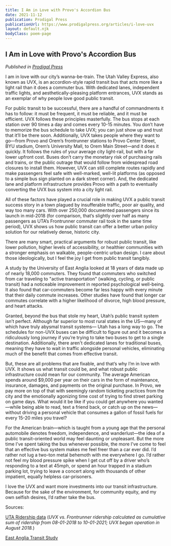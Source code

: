 ```yaml
---
title: I Am in Love with Provo's Accordion Bus
date: 2021-11-12
publication: Prodigal Press
publicationUrl: https://www.prodigalpress.org/articles/i-love-uvx
layout: default.njk
bodyClass: poem-page
---
```


## **I Am in Love with Provo's Accordion Bus** 

*Published in [Prodigal Press](https://www.prodigalpress.org/articles/i-love-uvx)*
<div class="poem-content">

I am in love with our city’s wanna-be-train. The Utah Valley Express, also known as UVX, is an accordion-style rapid transit bus that acts more like a light rail than it does a commuter bus. With dedicated lanes, independent traffic lights, and aesthetically-pleasing platform entrances, UVX stands as an exemplar of why people love good public transit. 

For public transit to be successful, there are a handful of commandments it has to follow: it must be frequent, it must be reliable, and it must be efficient. UVX follows these principles masterfully.  The bus stops at each station over 90 times a day and comes every 10-15 minutes. You don’t have to memorize the bus schedule to take UVX; you can just show up and trust that it’ll be there soon. Additionally, UVX takes people where they want to go—from Provo and Orem’s frontrunner stations to Provo Center Street, BYU stadium, Orem’s University Mall, to Orem Main Street—and it does it quickly. It follows the rules of your average city light-rail, but with a far lower upfront cost. Buses don’t carry the monetary risk of purchasing rails and trains, or the public outrage that would follow from widespread road closures to install them. However, UVX can still complete routes rapidly and make passengers feel safe with well-marked, well-lit platforms (as opposed to a simple bus sign planted on a dark street corner). And, the dedicated lane and platform infrastructure provides Provo with a path to eventually converting the UVX bus system into a city light rail.

All of these factors have played a crucial role in making UVX a public transit success story in a town plagued by insufferable traffic, poor air quality, and way too many cars. With over 250,000 documented passengers since its launch in mid-2018 (for comparison, that’s slightly over half as many passengers as UTA’s Frontrunner commuter rail took in the same time period), UVX shows us how public transit can offer a better urban policy solution for our relatively dense, historic city. 

There are many smart, practical arguments for robust public transit, like lower pollution, higher levels of accessibility, or healthier communities with a stronger emphasis on walkable, people-centric urban design. I care about those ideologically, but I feel the joy I get from public transit tangibly. 

A study by the University of East Anglia looked at 18 years of data made up of nearly 18,000 commuters. They found that commuters who switched from car traveling to "active transportation" (walking, cycling, or public transit) had a noticeable improvement in reported psychological well-being. It also found that car-commuters become far less happy with every minute that their daily commute increases. Other studies have found that longer car commutes correlate with a higher likelihood of divorce, high blood pressure, and heart attacks.

Granted, beyond the bus that stole my heart, Utah’s public transit system isn’t perfect. Although far superior to most rural states in the US—many of which have truly abysmal transit systems— Utah has a long way to go. The schedules for non-UVX buses can be difficult to figure out and it becomes a ridiculously long journey if you’re trying to take two buses to get to a single destination. Additionally, there aren't dedicated lanes for traditional buses, meaning they have to wait in traffic alongside personal vehicles, eliminating much of the benefit that comes from effective transit. 

But, these are all problems that are fixable, and that’s why I’m in love with UVX. It shows us what transit could be, and what robust public infrastructure could mean for our community. The average American spends around $9,000 per year on their cars in the form of maintenance, insurance, damages, and payments on the original purchase. In Provo, we pay more on top of that with seemingly random ticketing practices from the city and the emotionally agonizing time cost of trying to find street parking on game days. What would it be like if you could get anywhere you wanted—while being able to read, text a friend back, or catch up on the news—without driving a personal vehicle that consumes a gallon of fossil fuels for every 15-20 miles you travel? 

For the American brain—which is taught from a young age that the personal automobile denotes freedom, independence, and wanderlust—the idea of a public transit-oriented world may feel daunting or unpleasant. But the more time I’ve spent taking the bus whenever possible, the more I’ve come to feel that an effective bus system makes me feel freer than a car ever did. I’d rather not lug a two-ton metal behemoth with me everywhere I go. I’d rather not feel my blood pressure spike when I get cut off by a driver who’s responding to a text at 45mph, or spend an hour trapped in a stadium parking lot, trying to leave a concert along with thousands of other impatient, equally helpless car-prisoners. 

I love the UVX and want more investments into our transit infrastructure. Because for the sake of the environment, for community equity, and my own selfish desires, I’d rather take the bus. 


Sources:

[UTA Ridership data](https://data-rideuta.opendata.arcgis.com/datasets/rideuta::uta-mode-level-boardings-weekday-averages-1/explore) (*UVX vs. Frontrunner ridership calculated as cumulative sum of ridership from 08-01-2018 to 10-01-2021; UVX began operation in August 2018.*)

[East Anglia Transit Study](https://thehappycity.com/commuting-happiness/)

</div>

